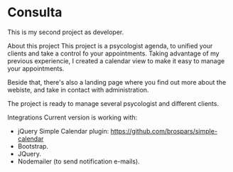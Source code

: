 # Consulta

This is my second project as developer. 

About this project
This project is a psycologist agenda, to unified your clients and take a control fo your appointments. Taking advantage of my previous experiencie, I created a calendar view to make it easy to manage your appointments. 

Beside that, there's also a landing page where you find out more about the webiste, and take in contact with administration. 

The project is ready to manage several psycologist and different clients. 

Integrations
Current version is working with: 
- jQuery Simple Calendar plugin: https://github.com/brospars/simple-calendar
- Bootstrap. 
- JQuery. 
- Nodemailer (to send notification e-mails). 
